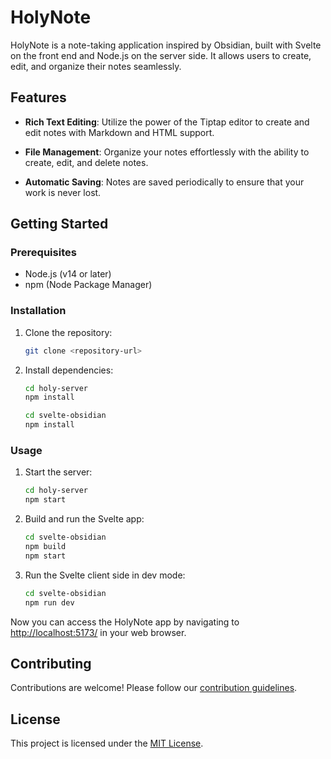 # HolyNote

HolyNote is a note-taking application inspired by Obsidian, built with Svelte on the front end and Node.js on the server side. It allows users to create, edit, and organize their notes seamlessly.

## Features

- **Rich Text Editing**: Utilize the power of the Tiptap editor to create and edit notes with Markdown and HTML support.

- **File Management**: Organize your notes effortlessly with the ability to create, edit, and delete notes.

- **Automatic Saving**: Notes are saved periodically to ensure that your work is never lost.

## Getting Started

### Prerequisites

- Node.js (v14 or later)
- npm (Node Package Manager)

### Installation

1. Clone the repository:

    ```bash
    git clone <repository-url>
    ```

2. Install dependencies:

    ```bash
    cd holy-server
    npm install
    ```

    ```bash
    cd svelte-obsidian
    npm install
    ```

### Usage

1. Start the server:

    ```bash
    cd holy-server
    npm start
    ```

2. Build and run the Svelte app:

    ```bash
    cd svelte-obsidian
    npm build
    npm start
    ```

3. Run the Svelte client side in dev mode:

    ```bash
    cd svelte-obsidian
    npm run dev
    ```

Now you can access the HolyNote app by navigating to [http://localhost:5173/](http://localhost:5173/) in your web browser.

## Contributing

Contributions are welcome! Please follow our [contribution guidelines](CONTRIBUTING.md).

## License

This project is licensed under the [MIT License](LICENSE).
